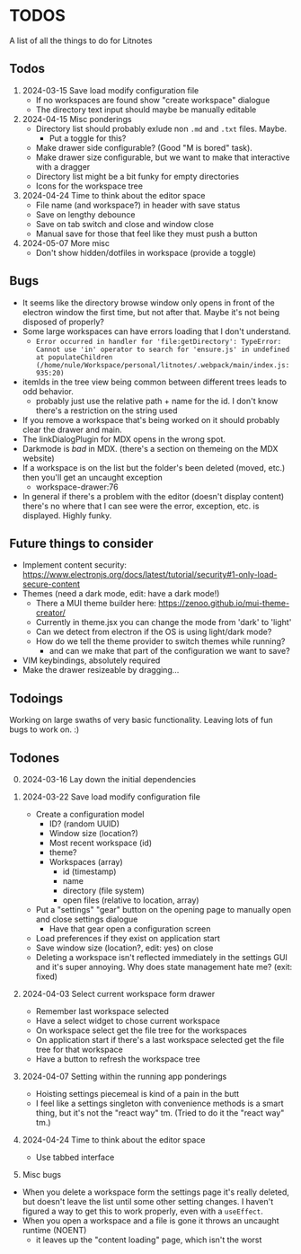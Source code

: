 # TODOS

A list of all the things to do for Litnotes

## Todos

1) 2024-03-15 Save load modify configuration file
    - If no workspaces are found show "create workspace" dialogue
    - The directory text input should maybe be manually editable
4) 2024-04-15 Misc ponderings
    - Directory list should probably exlude non `.md` and `.txt` files. Maybe.
        - Put a toggle for this?
    - Make drawer side configurable? (Good "M is bored" task).
    - Make drawer size configurable, but we want to make that interactive with a dragger
    - Directory list might be a bit funky for empty directories
    - Icons for the workspace tree
5) 2024-04-24 Time to think about the editor space
    - File name (and workspace?) in header with save status
    - Save on lengthy debounce
    - Save on tab switch and close and window close
    - Manual save for those that feel like they must push a button
6) 2024-05-07 More misc
    - Don't show hidden/dotfiles in workspace (provide a toggle)

## Bugs

- It seems like the directory browse window only opens in front of the electron window the first time, but not after that. Maybe it's not being disposed of properly?
- Some large workspaces can have errors loading that I don't understand.
    - `Error occurred in handler for 'file:getDirectory': TypeError: Cannot use 'in' operator to search for 'ensure.js' in undefined at populateChildren (/home/nule/Workspace/personal/litnotes/.webpack/main/index.js:935:20)`
- itemIds in the tree view being common between different trees leads to odd behavior.
    - probably just use the relative path + name for the id. I don't know there's a restriction on the string used
- If you remove a workspace that's being worked on it should probably clear the drawer and main.
- The linkDialogPlugin for MDX opens in the wrong spot.
- Darkmode is _bad_ in MDX. (there's a section on themeing on the MDX website)
- If a workspace is on the list but the folder's been deleted (moved, etc.) then you'll get an uncaught exception
    - workspace-drawer:76
- In general if there's a problem with the editor (doesn't display content) there's no where that I can see were the error, exception, etc. is displayed. Highly funky.

## Future things to consider

- Implement content security: https://www.electronjs.org/docs/latest/tutorial/security#1-only-load-secure-content
- Themes (need a dark mode, edit: have a dark mode!)
    - There a MUI theme builder here: https://zenoo.github.io/mui-theme-creator/
    - Currently in theme.jsx you can change the mode from 'dark' to 'light'
    - Can we detect from electron if the OS is using light/dark mode?
    - How do we tell the theme provider to switch themes while running?
        - and can we make that part of the configuration we want to save?
- VIM keybindings, absolutely required
- Make the drawer resizeable by dragging...

## Todoings

Working on large swaths of very basic functionality. Leaving lots of fun bugs to work on. :)

## Todones

0) 2024-03-16 Lay down the initial dependencies
1) 2024-03-22 Save load modify configuration file
    - Create a configuration model
        - ID? (random UUID)
        - Window size (location?)
        - Most recent workspace (id)
        - theme?
        - Workspaces (array)
            - id (timestamp)
            - name
            - directory (file system)
            - open files (relative to location, array)
    - Put a "settings" "gear" button on the opening page to manually open and close settings dialogue
        - Have that gear open a configuration screen
    - Load preferences if they exist on application start
    - Save window size (location?, edit: yes) on close
    - Deleting a workspace isn't reflected immediately in the settings GUI and it's super annoying. Why does state management hate me? (exit: fixed)
2) 2024-04-03 Select current workspace form drawer
    - Remember last workspace selected
    - Have a select widget to chose current workspace
    - On workspace select get the file tree for the workspaces
    - On application start if there's a last workspace selected get the file tree for that workspace
    - Have a button to refresh the workspace tree
3) 2024-04-07 Setting within the running app ponderings
    - Hoisting settings piecemeal is kind of a pain in the butt
    - I feel like a settings singleton with convenience methods is a smart thing, but it's not the "react way" tm. (Tried to do it the "react way" tm.)
5) 2024-04-24 Time to think about the editor space
    - Use tabbed interface

99) Misc bugs
- When you delete a workspace form the settings page it's really deleted, but doesn't leave the list until some other setting changes. I haven't figured a way to get this to work properly, even with a `useEffect`.
- When you open a workspace and a file is gone it throws an uncaught runtime (NOENT)
    - it leaves up the "content loading" page, which isn't the worst
